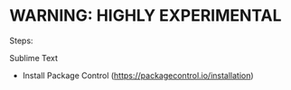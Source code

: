 # WARNING: HIGHLY EXPERIMENTAL


Steps:

Sublime Text
- Install Package Control (https://packagecontrol.io/installation)
